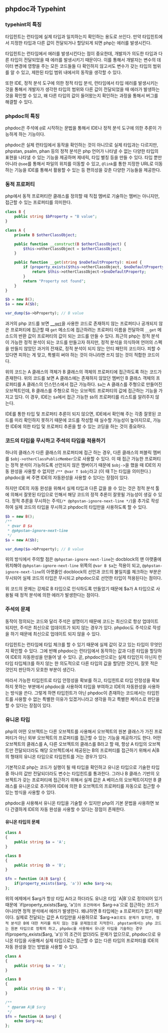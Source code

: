 ## phpdoc과 Typehint

### typehint의 특징

타입힌트는 런타임에 실제 타입과 일치하는지 확인하는 용도로 쓰인다. 만약 타입힌트에서 지정한 타입과 다른 값이 전달되거나 할당되게 되면 php는 에러를 발생시킨다.

타입힌트는 런타임에서 에러를 발생시킨다는 점이 중요한데, 개발자가 의도한 타입과 다른 타입이 전달되었을 때 에러를 발생시키기 때문이다. 이를 통해서 개발자는 변수의 데이터 변경에 영향을 주는 모든 코드들들 다 확인하지 않고서도 변수가 갖는 타입의 범위를 알 수 있고, 제한된 타입 범위 내에서의 동작을 생각할 수 있다.

또한 IDE, 정적 분석 도구에 의한 정적 타입 분석, 런타임에서 타입 에러를 발생시키는 것을 통해서 개발자가 생각한 타입의 범위와 다른 값이 전달되었을 때 에러가 발생하는 것을 확인할 수 있고, 왜 다른 타입의 값이 들어왔는지 확인하는 과정을 통해서 버그를 해결할 수 있다.

### phpdoc의 특징

phpdoc은 주석에 `@`로 시작하는 문법을 통해서 IDE나 정적 분석 도구에 의한 추론이 가능하게 하는 기능이다.

phpdoc은 실제 런타임에서 동작을 확인하는 것이 아니므로 실제 타입과는 다르지만, phpstan, psalm, phan 등의 정적 분석은 php 언어가 나타낼 수 없는 다양한 타입의 표현을 나타낼 수 있는 기능을 제공하며 제네릭, 타입 별칭 등을 만들 수 있다. 타입 뿐만 아니라 `@see`를 통해서 파일의 위치를 이동할 수 있고, `@link`를 통한 지정한 URL로 이동하는 기능을 IDE를 통해서 활용할 수 있는 등 편의성을 갖춘 다양한 기능들을 제공한다.

### 동적 프로퍼티

php에서 동적 프로퍼티란 클래스를 정의할 때 직접 멤버로 기술하는 멤버는 아니지만, 접근할 수 있는 프로퍼티를 의미한다.

```php
class B {
    public string $bProperty = "B value";
}

class A {
    private B $otherClassObject;

    public function __construct(B $otherClassObject) {
        $this->otherClassObject = $otherClassObject;
    }

    public function __get(string $noDefaultProperty): mixed {
        if (property_exists($this->otherClassObject, $noDefaultProperty)) {
            return $this->otherClassObject->$noDefaultProperty;
        }
        return "Property not found";
    }
}

$b = new B();
$a = new A($b);

var_dump($a->bProperty); // B value
```

과거의 php 코드를 보면 [`__get`](https://www.php.net/manual/en/language.oop5.overloading.php#object.get)을 사용한 코드로 존재하지 않는 프로퍼티나 공개되지 않은 프로퍼티에 접근할 때 `get` 메소드에 접근하려는 프로퍼티 이름을 전달하여 `__get` 메소드의 반환 값이 프로퍼티의 값이 되는 코드를 만들 수 있다. 최근의 php는 정적 분석이 가능한 정적 분석이 되는 코드를 만들고자 하지만, 정적 분석을 의식하여 언어의 스펙을 만들지 않았던 과거의 잔재로, 정적 분석이 되지 않는 안티 패턴의 코드이다. 피할 수 있다면 피하는 게 맞고, 특별히 써야 하는 것이 아니라면 쓰지 않는 것이 적합한 코드이다.

위의 코드는 A 클래스의 객체가 B 클래스의 객체의 프로퍼티에 접근하도록 하는 코드가 존재한다. 위의 코드를 보면 A 클래스에는 존재하지 않았던 멤버인 B 클래스 객체의 프로퍼티를 A 클래스의 인스턴스에서 접근 가능하다. `$a`는 A 클래스를 주형으로 만들어진 오브젝트인데, B 클래스를 주형으로 하는 오브젝트 프로퍼티의 값에 접근하는 기능을 가지고 있다. 이 경우, IDE는 `$a`에서 접근 가능한 `$b`의 프로퍼티를 리스트를 알려주지 않는다.

IDE를 통한 타입 및 프로퍼티 추론이 되지 않으면, IDE에서 확인해 주는 각종 잘못된 코드를 미리 확인하지 못하기 때문에 코드를 작성할 때 실수할 가능성이 높아지므로, 가능한 IDE에 의한 타입 및 프로퍼티 추론을 할 수 있는 코딩을 하는 것이 중요하다.

### 코드의 타입을 무시하고 주석의 타입을 적용하기

하나의 클래스가 다른 클래스의 프로퍼티에 접근 하는 경우, 다른 클래스의 퍼블릭 멤버를 `$obj->otherClassPublicMember`으로 사용할 수 있다. 이 때 접근 가능한 프로퍼티는 정적 분석이 가능하도록 선언되지 않은 멤버이기 때문에 `$obj->`을 했을 때 IDE의 자동 완성을 사용할 수 없지만 `/** @var T $obj`라고 (이 때 T는 타입을 의미한다.) phpdoc을 써 주면 IDE의 자동완성을 사용할 수 있다는 장점이 있다.

하지만 IDE의 자동 완성을 위해서 실제 타입과 다른 값을 쓸 수 있는 것은 정적 분석 툴에 의해서 잘못된 타입으로 인해서 해당 코드의 정적 추론이 잘못될 가능성이 생길 수 있다. 정적 추론을 무시하는 주석(`/* @phpstan-ignore-next-line */`)을 추가로 작성하여 실제 코드의 타입을 무시하고 phpdoc의 타입만을 사용하도록 할 수 있다.

```php
$b = new B();
/**
 * @var B $a
 * @phpstan-ignore-next-line
 */
$a = new A($b);

var_dump($a->bProperty); // B value
```

위의 방식에서 주의할 점은 `@phpstan-ignore-next-line`는 docblock의 맨 아랫줄에 위치해야 `@phpstan-ignore-next-line` 위쪽의 `@var B $a`는 적용이 되고, `@phpstan-ignore-next-line`의 아랫줄인 docblock의 선언과 코드의 불일치를 체크하는 부분은 무시되어 실제 코드의 타입은 무시되고 phpdoc으로 선언한 타입이 적용된다는 점이다.

위 코드의 문제는 강제로 B 타입으로 인식하도록 만들었기 때문에 $a가 A 타입으로 사용될 때 정적 분석에 의한 에러가 발생한다는 점이다.

### 주석의 문제

동작이 정의되는 코드와 달리 주석은 설명이기 때문에 코드는 최신으로 항상 업데이트 되지만, 주석은 최신으로 업데이트가 되지 않는 경우가 있다. phpdoc도 주석으로 작성을 하기 때문에 최신으로 업데이트 되지 않을 수 있다.

타입힌트는 런타임에 타입 체크를 할 수 있기 때문에 실제 값이 갖고 있는 타입이 무엇인지 확인할 수 있다. 그에 반해 phpdoc는 런타임에서 동작하는 값과 다른 타입을 할당하여 IDE의 자동완성을 만들어 낼 수 있다. 곧, phpdoc만으로는 실제 타입인지 아닌지 런타임 타입체크를 하지 않는 한 의도적으로 다른 타입의 값을 할당한 것인지, 잘못 적은 것인지 판단하기 모호한 부분이 생긴다.

따라서 가능한 타입힌트로 타입 안정성을 확보를 하고, 타입힌트로 타입 안정성을 확보하지 못하는 부분에서 phpdoc을 사용하여 타입을 부여하고 IDE의 자동완성을 사용하는 방식을 쓴다. 그렇게 하면 타입힌트가 아닌 phpdoc이 존재하는 코드에서는 타입힌트를 사용할 수 없는 특별한 이유가 있겠거니라고 생각을 하고 특별한 케이스로 판단을 할 수 있다는 장점이 있다.

### 유니온 타입

php의 어떤 오브젝트는 다른 오브젝트를 사용해서 오브젝트의 원본 클래스가 가진 프로퍼티가 아닌 외부 오브젝트의 프로퍼티를 접근할 수 있는 기능을 제공하기도 한다. 어떤 오브젝트의 클래스를 A, 다른 오브젝트의 클래스를 B라고 할 때, 항상 A 타입의 오브젝트만 전달되더라도 해당 오브젝트에서 제공된는 B의 프로퍼티를 접근하기 위해서 A|B의 형태의 유니온 타입으로 타입힌트를 거는 경우가 있다.

기본적으로 php는 코드가 실행이 될 때 타입을 확인하고 유니온 타입으로 기술한 타입 중 하나의 값만 전달되더라도 변수는 타입힌트를 통과한다. 그러나 B 클래스 기반의 오브젝트가 갖는 프로퍼티에 접근하기 위해서 실제 값은 A 베이스의 오브젝트이지만 B 클래스를 유니온으로 추가하여 IDE에 의한 B 오브젝트의 프로퍼티를 자동으로 접근할 수 있는 방식을 사용할 수 있다.

phpdoc을 사용해서 유니온 타입을 기술할 수 있지만 php의 기본 문법을 사용하면 보다 간결하게 IDE의 자동 완성을 사용할 수 있다는 장점이 존재한다.

#### 유니온 타입의 문제

```php
class A
{
    public string $a = 'A';
}

class B
{
    public string $b = 'B';
}

$fn = function (A|B $arg) {
    if(property_exists($arg, 'a')) echo $arg->a;
};
```

위의 에제에서 $arg가 항상 타입 A라고 하더라도 유니온 타입 `A|B`으로 정의되어 있기 때문에 `if(property_exists($arg, 'a'))`의 조건하에서 `$arg->a`으로 접근하는 코드가 아니라면 정적 분석에서 에러가 발생한다. 왜냐하면 B 타입에는 a 프로퍼티가 없기 때문이다. 실제로 전달되는 값은 A 타입만을 사용하므로 `$arg->a`으로도 문제가 없지만, 정적 분석은 B에 대한 처리를 하지 않는 것을 문제점으로 지적한다. phpstan에서는 php 코드는 원본 타입으로 정확히 하고, phpdoc을 사용해서 유니온 타입을 기술하는 경우 `if(property_exists($arg, 'a'))`의 조건이 없더라도 문제가 없으므로, phpdoc으로 유니온 타입을 사용해서 실제 타입으로는 접근할 수 없는 다른 타입의 프로퍼티를 IDE의 자동 완성을 얻는 방법을 사용할 수 있다.

```php
class A
{
    public string $a = 'A';
}

class B
{
    public string $b = 'B';
}

/**
 * @param A|B $arg
 */
$fn = function (A $arg) {
    echo $arg->a;
};
```
